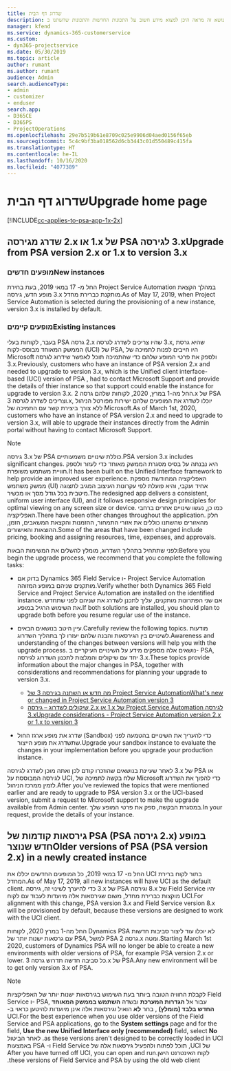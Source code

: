 ```yaml
---
title: שדרוג דף הבית
description: נושא זה מראה היכן למצוא מידע חשוב על התכונות החדשות והתכונות שהשתנו ב- Dynamics 365 Project Service Automation, והתהליך לשדרוג לגירסה החדשה ביותר.
manager: kfend
ms.service: dynamics-365-customerservice
ms.custom:
- dyn365-projectservice
ms.date: 05/30/2019
ms.topic: article
author: rumant
ms.author: rumant
audience: Admin
search.audienceType:
- admin
- customizer
- enduser
search.app:
- D365CE
- D365PS
- ProjectOperations
ms.openlocfilehash: 29e7b519b61e8709c025e9906d04aed0156f65eb
ms.sourcegitcommit: 5c4c9bf3ba018562d6cb3443c01d550489c415fa
ms.translationtype: HT
ms.contentlocale: he-IL
ms.lasthandoff: 10/16/2020
ms.locfileid: "4077389"
---
```

# <a name="upgrade-home-page"></a><span data-ttu-id="a4f44-103">שדרוג דף הבית</span><span class="sxs-lookup"><span data-stu-id="a4f44-103">Upgrade home page</span></span>

[!INCLUDE[cc-applies-to-psa-app-1x-2x](../includes/cc-applies-to-psa-app-1x-2x.md)]

## <a name="upgrade-from-psa-version-2x-or-1x-to-version-3x"></a><span data-ttu-id="a4f44-104">שדרג מגירסה ‎2.x או ‎1.x של PSA לגירסה ‎3.x</span><span class="sxs-lookup"><span data-stu-id="a4f44-104">Upgrade from PSA version 2.x or 1.x to version 3.x</span></span>

### <a name="new-instances"></a><span data-ttu-id="a4f44-105">מופעים חדשים</span><span class="sxs-lookup"><span data-stu-id="a4f44-105">New instances</span></span>

<span data-ttu-id="a4f44-106">החל מ- 17 במאי 2019, בעת בחירת Project Service Automation במהלך הקצאת מופע חדש, גירסה ‎3.x מותקנת כברירת מחדל.</span><span class="sxs-lookup"><span data-stu-id="a4f44-106">As of May 17, 2019, when Project Service Automation is selected during the provisioning of a new instance, version 3.x is installed by default.</span></span>

### <a name="existing-instances"></a><span data-ttu-id="a4f44-107">מופעים קיימים</span><span class="sxs-lookup"><span data-stu-id="a4f44-107">Existing instances</span></span>

<span data-ttu-id="a4f44-108">בעבר, לקוחות בעלי PSA גרסה ‎2.x שהיו צריכים לשדרג לגרסה ‎3.x, שהיא גרסת הממשק המאוחד מבוסס-לקוח (UCI) של PSA, היו חייבים לפנות לתמיכה של Microsoft ולספק את פרטי המופע שלהם כדי שהתמיכה תוכל לאפשר שידרוג לגרסה ‎3.x.</span><span class="sxs-lookup"><span data-stu-id="a4f44-108">Previously, customers who have an instance of PSA version 2.x and needed to upgrade to version 3.x, which is the Unified client interface-based (UCI) version of PSA , had to contact Microsoft Support and provide the details of thier instance so that support could enable the instance for upgrade to version 3.x.</span></span> <span data-ttu-id="a4f44-109">החל מה-1 במרץ, 2020, לקוחות שלהם גרסה 2.x של PSA וצריכים לשדרג לגרסה 3.x, יוכלו לשדרג את המופעים שלהם ישירות מפורטל הניהול ללא צורך ביצירת קשר עם התמיכה של Microsoft.</span><span class="sxs-lookup"><span data-stu-id="a4f44-109">As of March 1st, 2020, customers who have an instance of PSA version 2.x and need to upgrade to version 3.x, will able to upgrade their instances directly from the Admin portal without having to contact Microsoft Support.</span></span>  

> [!NOTE]
> <span data-ttu-id="a4f44-110">גירסה ‎3.x של PSA כוללת שינויים משמעותיים.</span><span class="sxs-lookup"><span data-stu-id="a4f44-110">PSA version 3.x includes significant changes.</span></span> <span data-ttu-id="a4f44-111">היא נבנתה על בסיס מסגרת הממשק מאוחד כדי לעזור ולספק חוויית משתמש משופרת.</span><span class="sxs-lookup"><span data-stu-id="a4f44-111">It has been built on the Unified Interface framework to help provide an improved user experience.</span></span> <span data-ttu-id="a4f44-112">האפליקציה המחודשת מספקת ממשק משתמש (UI) אחיד ועקבי, והיא פועלת לפי עקרונות העיצוב המגיב לתצוגה מיטבית בכל גודל מסך או מכשיר.</span><span class="sxs-lookup"><span data-stu-id="a4f44-112">The redesigned app delivers a consistent, uniform user interface (UI), and it follows responsive design principles for optimal viewing on any screen size or device.</span></span> <span data-ttu-id="a4f44-113">כמו כן, נעשו שינויים אחרים ברחבי האפליקציה.</span><span class="sxs-lookup"><span data-stu-id="a4f44-113">There have been other changes throughout the application.</span></span> <span data-ttu-id="a4f44-114">חלק מהאזורים שהשתנו כוללים את אזורי התמחור, ההזמנות והקצאת המשאבים, הזמן, ההוצאות והאישורים.</span><span class="sxs-lookup"><span data-stu-id="a4f44-114">Some of the areas that have been changed include pricing, booking and assigning resources, time, expenses, and approvals.</span></span>

<span data-ttu-id="a4f44-115">לפני שתתחיל בתהליך השדרוג, מומלץ להשלים את המשימות הבאות:</span><span class="sxs-lookup"><span data-stu-id="a4f44-115">Before you begin the upgrade process, we recommend that you complete the following tasks:</span></span>

- <span data-ttu-id="a4f44-116">בדוק אם Dynamics 365 Field Service ו- Project Service Automation מותקנים שניהם במופע המזוהה.</span><span class="sxs-lookup"><span data-stu-id="a4f44-116">Verify whether both Dynamics 365 Field Service and Project Service Automation are installed on the identified instance.</span></span> <span data-ttu-id="a4f44-117">אם שני הפתרונות מותקנים, עליך לתכנן לשדרג את שניהם לפני שתחדש את השימוש הרגיל במופע.</span><span class="sxs-lookup"><span data-stu-id="a4f44-117">If both solutions are installed, you should plan to upgrade both before you resume regular use of the instance.</span></span>
- <span data-ttu-id="a4f44-118">עיין היטב בנושאים הבאים.</span><span class="sxs-lookup"><span data-stu-id="a4f44-118">Carefully review the following topics.</span></span> <span data-ttu-id="a4f44-119">מודעות לשינויים בין הגירסאות והבנה שלהם יעזרו לך בתהליך השדרוג.</span><span class="sxs-lookup"><span data-stu-id="a4f44-119">Awareness and understanding of the changes between versions will help you with the upgrade process.</span></span> <span data-ttu-id="a4f44-120">נושאים אלה מספקים מידע על השינויים העיקריים ב- PSA, יחד עם שיקולים והמלצות לתכנון השדרוג לגירסה ‎3.x.</span><span class="sxs-lookup"><span data-stu-id="a4f44-120">These topics provide information about the major changes in PSA, together with considerations and recommendations for planning your upgrade to version 3.x.</span></span>

    - [<span data-ttu-id="a4f44-121">מה חדש או השתנה בגירסה 3 של Project Service Automation</span><span class="sxs-lookup"><span data-stu-id="a4f44-121">What's new or changed in Project Service Automation version 3</span></span>](whats-new-changed-v3.md)
    - [<span data-ttu-id="a4f44-122">שיקולים לשדרוג – גירסה ‎2.x או ‎1.x של Project Service Automation לגירסה ‎3.x</span><span class="sxs-lookup"><span data-stu-id="a4f44-122">Upgrade considerations - Project Service Automation version 2.x or 1.x to version 3</span></span>](upgrade-v3.md)

- <span data-ttu-id="a4f44-123">שדרג את מופע ארגז החול (Sandbox) כדי להעריך את השינויים בהטמעה לפני שתשדרג את מופע הייצור.</span><span class="sxs-lookup"><span data-stu-id="a4f44-123">Upgrade your sandbox instance to evaluate the changes in your implementation before you upgrade your production instance.</span></span>

<span data-ttu-id="a4f44-124">לאחר שעיינת בנושאים שהוזכרו קודם לכן ואתה מוכן לשדרג לגירסה ‎3.x של PSA או לגירסה המבוססת על UCI, שלח בקשה לתמיכה של Microsoft כדי להפוך את השדרוג לזמין ממרכז הניהול.</span><span class="sxs-lookup"><span data-stu-id="a4f44-124">After you've reviewed the topics that were mentioned earlier and are ready to upgrade to PSA version 3.x or the UCI-based version, submit a request to Microsoft support to make the upgrade available from Admin center.</span></span> <span data-ttu-id="a4f44-125">במסגרת הבקשה, ספק את פרטי המופע שלך.</span><span class="sxs-lookup"><span data-stu-id="a4f44-125">In your request, provide the details of your instance.</span></span>

## <a name="older-versions-of-psa-psa-version-2x-in-a-newly-created-instance"></a><span data-ttu-id="a4f44-126">גירסאות קודמות של PSA ‏(PSA גירסה ‎2.x) במופע חדש שנוצר</span><span class="sxs-lookup"><span data-stu-id="a4f44-126">Older versions of PSA (PSA version 2.x) in a newly created instance</span></span>

<span data-ttu-id="a4f44-127">החל מ- 17 במאי 2019, כל המופעים החדשים יכללו את UCI בתור לקוח ברירת המחדל.</span><span class="sxs-lookup"><span data-stu-id="a4f44-127">As of May 17, 2019, all new instances will have UCI as the default client.</span></span> <span data-ttu-id="a4f44-128">כדי להיערך לשינוי זה, גירסה ‎3.x של PSA וגירסה ‎8.x של Field Service יהיו מוקצות כברירת מחדל, משום שגירסאות אלה מיועדות לעבוד עם לקוח UCI.</span><span class="sxs-lookup"><span data-stu-id="a4f44-128">For alignment with this change, PSA version 3.x and Field Service version 8.x will be provisioned by default, because these versions are designed to work with the UCI client.</span></span>

<span data-ttu-id="a4f44-129">החל מה-1 במרץ 2020, לקוחות Dynamics PSA לא יוכלו עוד ליצור סביבות חדשות עם גרסאות ישנות יותר של PSA, למשל PSA גרסה 2.x ומטה.</span><span class="sxs-lookup"><span data-stu-id="a4f44-129">Starting March 1st 2020, customers of Dynamics PSA will no longer be able to create a new environments with older versions of PSA, for example PSA version 2.x or lower.</span></span> <span data-ttu-id="a4f44-130">כל סביבה חדשה תדרוש גרסה 3.x של PSA.</span><span class="sxs-lookup"><span data-stu-id="a4f44-130">Any new environment will be to get only version 3.x of PSA.</span></span>

> [!NOTE]
> <span data-ttu-id="a4f44-131">לקבלת החוויה הטובה ביותר בעת השימוש בגירסאות ישנות יותר של האפליקציות Field Service ו- PSA, עבור אל **הגדרות המערכת** ובשדה **‏‫השתמש בממשק המאוחד החדש בלבד (מומלץ)** , בחר **לא** הואיל וגירסאות אלה אינן מיועדות להיטען כראוי ב- UCI.</span><span class="sxs-lookup"><span data-stu-id="a4f44-131">For the best experience when you use older versions of the Field Service and PSA applications, go to the **System settings** page and for the field, **Use the new Unified Interface only (recommended)** field, select **No** as these versions aren't designed to be correctly loaded in UCI.</span></span> <span data-ttu-id="a4f44-132">לאחר הביטול של UCI, תוכל לפתוח ולהפעיל גירסאות אלה של Field Service ו- PSA באמצעות לקוח האינטרנט הישן.</span><span class="sxs-lookup"><span data-stu-id="a4f44-132">After you have turned off UCI, you can open and run these versions of Field Service and PSA by using the old web client.</span></span> 
